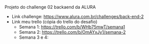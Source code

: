 Projeto do challenge 02 backaend da ALURA

- Link challenge: https://www.alura.com.br/challenges/back-end-2
- Link meu trello (cópia do trello do desafio)
  - Semana 1: https://trello.com/b/WHb75mwT/semana1
  - Semana 2: https://trello.com/b/OmAYxJy1/semana-2
  - Semana 3 e 4:

